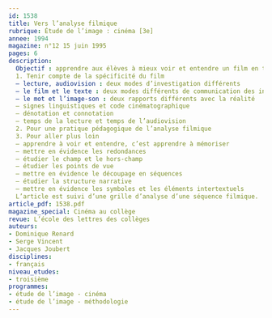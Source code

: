 ```yaml
---
id: 1538
title: Vers l’analyse filmique 
rubrique: Étude de l’image : cinéma [3e]
annee: 1994
magazine: n°12 15 juin 1995
pages: 6
description: 
  Objectif : apprendre aux élèves à mieux voir et entendre un film en tant que fait de langage avec ses codes spécifiques et fait de culture contemporain.
  1. Tenir compte de la spécificité du film
  – lecture, audiovision : deux modes d’investigation différents
  – le film et le texte : deux modes différents de communication des informations
  – le mot et l’image-son : deux rapports différents avec la réalité
  – signes linguistiques et code cinématographique
  – dénotation et connotation
  – temps de la lecture et temps de l’audiovision
  2. Pour une pratique pédagogique de l’analyse filmique
  3. Pour aller plus loin
  – apprendre à voir et entendre, c’est apprendre à mémoriser
  – mettre en évidence les redondances
  – étudier le champ et le hors-champ
  – étudier les points de vue
  – mettre en évidence le découpage en séquences
  – étudier la structure narrative
  – mettre en évidence les symboles et les éléments intertextuels
  L’article est suivi d’une grille d’analyse d’une séquence filmique.
article_pdf: 1538.pdf
magazine_special: Cinéma au collège
revue: L’école des lettres des collèges
auteurs:
- Dominique Renard
- Serge Vincent
- Jacques Joubert
disciplines:
- français
niveau_etudes:
- troisième
programmes:
- étude de l’image - cinéma
- étude de l’image - méthodologie
---
```

